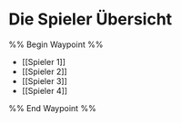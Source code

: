 # Die Spieler Übersicht

%% Begin Waypoint %%
- [[Spieler 1]]
- [[Spieler 2]]
- [[Spieler 3]]
- [[Spieler 4]]

%% End Waypoint %%
